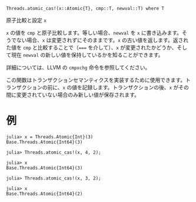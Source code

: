 ```
Threads.atomic_cas!(x::Atomic{T}, cmp::T, newval::T) where T
```

原子比較と設定 `x`

`x` の値を `cmp` と原子比較します。等しい場合、`newval` を `x` に書き込みます。そうでない場合、`x` は変更されずにそのままです。`x` の古い値を返します。返された値を `cmp` と比較することで（`===` を介して）、`x` が変更されたかどうか、そして現在 `newval` の新しい値を保持しているかを知ることができます。

詳細については、LLVM の `cmpxchg` 命令を参照してください。

この関数はトランザクションセマンティクスを実装するために使用できます。トランザクションの前に、`x` の値を記録します。トランザクションの後、`x` がその間に変更されていない場合のみ新しい値が保存されます。

# 例

```jldoctest
julia> x = Threads.Atomic{Int}(3)
Base.Threads.Atomic{Int64}(3)

julia> Threads.atomic_cas!(x, 4, 2);

julia> x
Base.Threads.Atomic{Int64}(3)

julia> Threads.atomic_cas!(x, 3, 2);

julia> x
Base.Threads.Atomic{Int64}(2)
```
